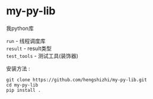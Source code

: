 # my-py-lib
我python库   
   
`run` - 线程调度库   
`result` - result类型   
`test_tools` - 测试工具(装饰器)   

安装方法 :
```
git clone https://github.com/hengshizhi/my-py-lib.git
cd my-py-lib
pip install .
```